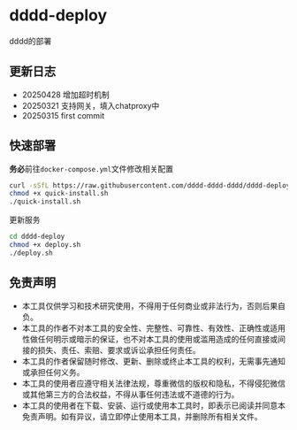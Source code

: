 # dddd-deploy
dddd的部署

## 更新日志
- 20250428 增加超时机制
- 20250321 支持网关，填入chatproxy中
- 20250315 first commit
## 快速部署 
**务必**前往`docker-compose.yml`文件修改相关配置

```bash
curl -sSfL https://raw.githubusercontent.com/dddd-dddd-dddd/dddd-deploy/refs/heads/main/quick-install.sh -o quick-install.sh
chmod +x quick-install.sh
./quick-install.sh
```

更新服务

```bash
cd dddd-deploy
chmod +x deploy.sh
./deploy.sh
```

## 免责声明

- 本工具仅供学习和技术研究使用，不得用于任何商业或非法行为，否则后果自负。
- 本工具的作者不对本工具的安全性、完整性、可靠性、有效性、正确性或适用性做任何明示或暗示的保证，也不对本工具的使用或滥用造成的任何直接或间接的损失、责任、索赔、要求或诉讼承担任何责任。
- 本工具的作者保留随时修改、更新、删除或终止本工具的权利，无需事先通知或承担任何义务。
- 本工具的使用者应遵守相关法律法规，尊重微信的版权和隐私，不得侵犯微信或其他第三方的合法权益，不得从事任何违法或不道德的行为。
- 本工具的使用者在下载、安装、运行或使用本工具时，即表示已阅读并同意本免责声明。如有异议，请立即停止使用本工具，并删除所有相关文件。
